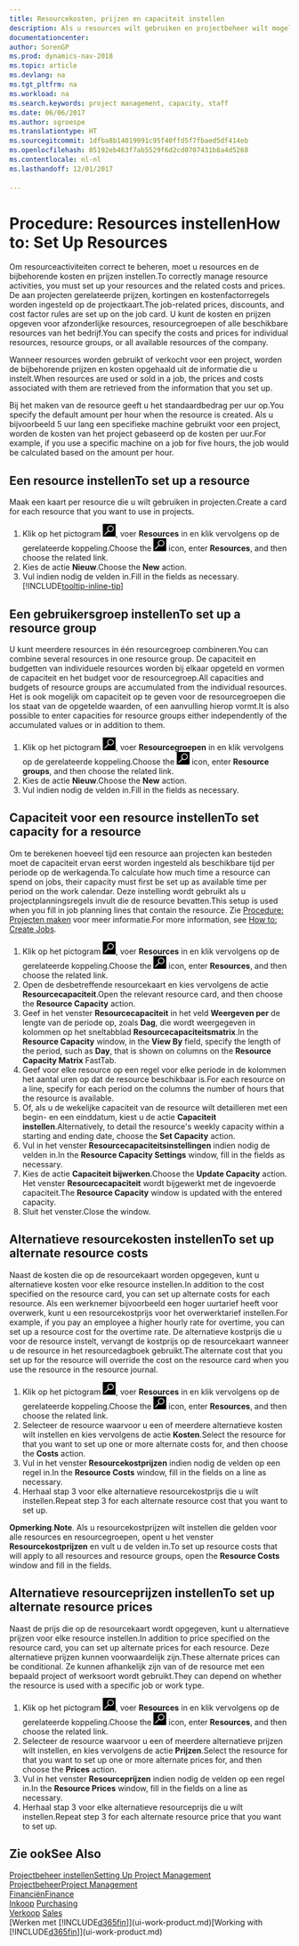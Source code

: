 ```yaml
---
title: Resourcekosten, prijzen en capaciteit instellen
description: Als u resources wilt gebruiken en projectbeheer wilt mogelijk maken, geeft u kosten en prijzen voor afzonderlijke resources of resourcegroepen op en stelt u de resourcecapaciteit in.
documentationcenter: 
author: SorenGP
ms.prod: dynamics-nav-2018
ms.topic: article
ms.devlang: na
ms.tgt_pltfrm: na
ms.workload: na
ms.search.keywords: project management, capacity, staff
ms.date: 06/06/2017
ms.author: sgroespe
ms.translationtype: HT
ms.sourcegitcommit: 1dfba8b14019991c95f40ffd5f7fbaed5df414eb
ms.openlocfilehash: 05192eb463f7ab5529f6d2cd0707431b8a4d5268
ms.contentlocale: nl-nl
ms.lasthandoff: 12/01/2017

---
```

# <a name="how-to-set-up-resources"></a><span data-ttu-id="02569-103">Procedure: Resources instellen</span><span class="sxs-lookup"><span data-stu-id="02569-103">How to: Set Up Resources</span></span>
<span data-ttu-id="02569-104">Om resourceactiviteiten correct te beheren, moet u resources en de bijbehorende kosten en prijzen instellen.</span><span class="sxs-lookup"><span data-stu-id="02569-104">To correctly manage resource activities, you must set up your resources and the related costs and prices.</span></span> <span data-ttu-id="02569-105">De aan projecten gerelateerde prijzen, kortingen en kostenfactorregels worden ingesteld op de projectkaart.</span><span class="sxs-lookup"><span data-stu-id="02569-105">The job-related prices, discounts, and cost factor rules are set up on the job card.</span></span> <span data-ttu-id="02569-106">U kunt de kosten en prijzen opgeven voor afzonderlijke resources, resourcegroepen of alle beschikbare resources van het bedrijf.</span><span class="sxs-lookup"><span data-stu-id="02569-106">You can specify the costs and prices for individual resources, resource groups, or all available resources of the company.</span></span>

<span data-ttu-id="02569-107">Wanneer resources worden gebruikt of verkocht voor een project, worden de bijbehorende prijzen en kosten opgehaald uit de informatie die u instelt.</span><span class="sxs-lookup"><span data-stu-id="02569-107">When resources are used or sold in a job, the prices and costs associated with them are retrieved from the information that you set up.</span></span>

<span data-ttu-id="02569-108">Bij het maken van de resource geeft u het standaardbedrag per uur op.</span><span class="sxs-lookup"><span data-stu-id="02569-108">You specify the default amount per hour when the resource is created.</span></span> <span data-ttu-id="02569-109">Als u bijvoorbeeld 5 uur lang een specifieke machine gebruikt voor een project, worden de kosten van het project gebaseerd op de kosten per uur.</span><span class="sxs-lookup"><span data-stu-id="02569-109">For example, if you use a specific machine on a job for five hours, the job would be calculated based on the amount per hour.</span></span>

## <a name="to-set-up-a-resource"></a><span data-ttu-id="02569-110">Een resource instellen</span><span class="sxs-lookup"><span data-stu-id="02569-110">To set up a resource</span></span>
<span data-ttu-id="02569-111">Maak een kaart per resource die u wilt gebruiken in projecten.</span><span class="sxs-lookup"><span data-stu-id="02569-111">Create a card for each resource that you want to use in projects.</span></span>

1. <span data-ttu-id="02569-112">Klik op het pictogram ![Zoeken naar pagina of rapport](media/ui-search/search_small.png "pictogram Zoeken naar pagina of rapport"), voer **Resources** in en klik vervolgens op de gerelateerde koppeling.</span><span class="sxs-lookup"><span data-stu-id="02569-112">Choose the ![Search for Page or Report](media/ui-search/search_small.png "Search for Page or Report icon") icon, enter **Resources**, and then choose the related link.</span></span>
2. <span data-ttu-id="02569-113">Kies de actie **Nieuw**.</span><span class="sxs-lookup"><span data-stu-id="02569-113">Choose the **New** action.</span></span>
3. <span data-ttu-id="02569-114">Vul indien nodig de velden in.</span><span class="sxs-lookup"><span data-stu-id="02569-114">Fill in the fields as necessary.</span></span> [!INCLUDE[tooltip-inline-tip](includes/tooltip-inline-tip_md.md)]  

## <a name="to-set-up-a-resource-group"></a><span data-ttu-id="02569-115">Een gebruikersgroep instellen</span><span class="sxs-lookup"><span data-stu-id="02569-115">To set up a resource group</span></span>
<span data-ttu-id="02569-116">U kunt meerdere resources in één resourcegroep combineren.</span><span class="sxs-lookup"><span data-stu-id="02569-116">You can combine several resources in one resource group.</span></span> <span data-ttu-id="02569-117">De capaciteit en budgetten van individuele resources worden bij elkaar opgeteld en vormen de capaciteit en het budget voor de resourcegroep.</span><span class="sxs-lookup"><span data-stu-id="02569-117">All capacities and budgets of resource groups are accumulated from the individual resources.</span></span> <span data-ttu-id="02569-118">Het is ook mogelijk om capaciteit op te geven voor de resourcegroepen die los staat van de opgetelde waarden, of een aanvulling hierop vormt.</span><span class="sxs-lookup"><span data-stu-id="02569-118">It is also possible to enter capacities for resource groups either independently of the accumulated values or in addition to them.</span></span>

1. <span data-ttu-id="02569-119">Klik op het pictogram ![Zoeken naar pagina of rapport](media/ui-search/search_small.png "pictogram Zoeken naar pagina of rapport"), voer **Resourcegroepen** in en klik vervolgens op de gerelateerde koppeling.</span><span class="sxs-lookup"><span data-stu-id="02569-119">Choose the ![Search for Page or Report](media/ui-search/search_small.png "Search for Page or Report icon") icon, enter **Resource groups**, and then choose the related link.</span></span>
2. <span data-ttu-id="02569-120">Kies de actie **Nieuw**.</span><span class="sxs-lookup"><span data-stu-id="02569-120">Choose the **New** action.</span></span>
3. <span data-ttu-id="02569-121">Vul indien nodig de velden in.</span><span class="sxs-lookup"><span data-stu-id="02569-121">Fill in the fields as necessary.</span></span>

## <a name="to-set-capacity-for-a-resource"></a><span data-ttu-id="02569-122">Capaciteit voor een resource instellen</span><span class="sxs-lookup"><span data-stu-id="02569-122">To set capacity for a resource</span></span>
<span data-ttu-id="02569-123">Om te berekenen hoeveel tijd een resource aan projecten kan besteden moet de capaciteit ervan eerst worden ingesteld als beschikbare tijd per periode op de werkagenda.</span><span class="sxs-lookup"><span data-stu-id="02569-123">To calculate how much time a resource can spend on jobs, their capacity must first be set up as available time per period on the work calendar.</span></span> <span data-ttu-id="02569-124">Deze instelling wordt gebruikt als u projectplanningsregels invult die de resource bevatten.</span><span class="sxs-lookup"><span data-stu-id="02569-124">This setup is used when you fill in job planning lines that contain the resource.</span></span> <span data-ttu-id="02569-125">Zie [Procedure: Projecten maken](projects-how-create-jobs.md) voor meer informatie.</span><span class="sxs-lookup"><span data-stu-id="02569-125">For more information, see [How to: Create Jobs](projects-how-create-jobs.md).</span></span>

1. <span data-ttu-id="02569-126">Klik op het pictogram ![Zoeken naar pagina of rapport](media/ui-search/search_small.png "pictogram Zoeken naar pagina of rapport"), voer **Resources** in en klik vervolgens op de gerelateerde koppeling.</span><span class="sxs-lookup"><span data-stu-id="02569-126">Choose the ![Search for Page or Report](media/ui-search/search_small.png "Search for Page or Report icon") icon, enter **Resources**, and then choose the related link.</span></span>
2. <span data-ttu-id="02569-127">Open de desbetreffende resourcekaart en kies vervolgens de actie **Resourcecapaciteit**.</span><span class="sxs-lookup"><span data-stu-id="02569-127">Open the relevant resource card, and then choose the **Resource Capacity** action.</span></span>
3. <span data-ttu-id="02569-128">Geef in het venster **Resourcecapaciteit** in het veld **Weergeven per** de lengte van de periode op, zoals **Dag**, die wordt weergegeven in kolommen op het sneltabblad **Resourcecapaciteitsmatrix**.</span><span class="sxs-lookup"><span data-stu-id="02569-128">In the **Resource Capacity** window, in the **View By** field, specify the length of the period, such as **Day**, that is shown on columns on the **Resource Capacity Matrix** FastTab.</span></span>
4. <span data-ttu-id="02569-129">Geef voor elke resource op een regel voor elke periode in de kolommen het aantal uren op dat de resource beschikbaar is.</span><span class="sxs-lookup"><span data-stu-id="02569-129">For each resource on a line, specify for each period on the columns the number of hours that the resource is available.</span></span>
5. <span data-ttu-id="02569-130">Of, als u de wekelijke capaciteit van de resource wilt detailleren met een begin- en een einddatum, kiest u de actie **Capaciteit instellen**.</span><span class="sxs-lookup"><span data-stu-id="02569-130">Alternatively, to detail the resource's weekly capacity within a starting and ending date, choose the **Set Capacity** action.</span></span>
6. <span data-ttu-id="02569-131">Vul in het venster **Resourcecapaciteitsinstellingen** indien nodig de velden in.</span><span class="sxs-lookup"><span data-stu-id="02569-131">In the **Resource Capacity Settings** window, fill in the fields as necessary.</span></span>
7. <span data-ttu-id="02569-132">Kies de actie **Capaciteit bijwerken**.</span><span class="sxs-lookup"><span data-stu-id="02569-132">Choose the **Update Capacity** action.</span></span> <span data-ttu-id="02569-133">Het venster **Resourcecapaciteit** wordt bijgewerkt met de ingevoerde capaciteit.</span><span class="sxs-lookup"><span data-stu-id="02569-133">The **Resource Capacity** window is updated with the entered capacity.</span></span>
8. <span data-ttu-id="02569-134">Sluit het venster.</span><span class="sxs-lookup"><span data-stu-id="02569-134">Close the window.</span></span>

## <a name="to-set-up-alternate-resource-costs"></a><span data-ttu-id="02569-135">Alternatieve resourcekosten instellen</span><span class="sxs-lookup"><span data-stu-id="02569-135">To set up alternate resource costs</span></span>
<span data-ttu-id="02569-136">Naast de kosten die op de resourcekaart worden opgegeven, kunt u alternatieve kosten voor elke resource instellen.</span><span class="sxs-lookup"><span data-stu-id="02569-136">In addition to the cost specified on the resource card, you can set up alternate costs for each resource.</span></span> <span data-ttu-id="02569-137">Als een werknemer bijvoorbeeld een hoger uurtarief heeft voor overwerk, kunt u een resourcekostprijs voor het overwerktarief instellen.</span><span class="sxs-lookup"><span data-stu-id="02569-137">For example, if you pay an employee a higher hourly rate for overtime, you can set up a resource cost for the overtime rate.</span></span> <span data-ttu-id="02569-138">De alternatieve kostprijs die u voor de resource instelt, vervangt de kostprijs op de resourcekaart wanneer u de resource in het resourcedagboek gebruikt.</span><span class="sxs-lookup"><span data-stu-id="02569-138">The alternate cost that you set up for the resource will override the cost on the resource card when you use the resource in the resource journal.</span></span>

1. <span data-ttu-id="02569-139">Klik op het pictogram ![Zoeken naar pagina of rapport](media/ui-search/search_small.png "pictogram Zoeken naar pagina of rapport"), voer **Resources** in en klik vervolgens op de gerelateerde koppeling.</span><span class="sxs-lookup"><span data-stu-id="02569-139">Choose the ![Search for Page or Report](media/ui-search/search_small.png "Search for Page or Report icon") icon, enter **Resources**, and then choose the related link.</span></span>  
2. <span data-ttu-id="02569-140">Selecteer de resource waarvoor u een of meerdere alternatieve kosten wilt instellen en kies vervolgens de actie **Kosten**.</span><span class="sxs-lookup"><span data-stu-id="02569-140">Select the resource for that you want to set up one or more alternate costs for, and then choose the **Costs** action.</span></span>  
3. <span data-ttu-id="02569-141">Vul in het venster **Resourcekostprijzen** indien nodig de velden op een regel in.</span><span class="sxs-lookup"><span data-stu-id="02569-141">In the **Resource Costs** window, fill in the fields on a line as necessary.</span></span>  
4. <span data-ttu-id="02569-142">Herhaal stap 3 voor elke alternatieve resourcekostprijs die u wilt instellen.</span><span class="sxs-lookup"><span data-stu-id="02569-142">Repeat step 3 for each alternate resource cost that you want to set up.</span></span>

<span data-ttu-id="02569-143">**Opmerking**.</span><span class="sxs-lookup"><span data-stu-id="02569-143">**Note**.</span></span> <span data-ttu-id="02569-144">Als u resourcekostprijzen wilt instellen die gelden voor alle resources en resourcegroepen, opent u het venster **Resourcekostprijzen** en vult u de velden in.</span><span class="sxs-lookup"><span data-stu-id="02569-144">To set up resource costs that will apply to all resources and resource groups, open the **Resource Costs** window and fill in the fields.</span></span>

## <a name="to-set-up-alternate-resource-prices"></a><span data-ttu-id="02569-145">Alternatieve resourceprijzen instellen</span><span class="sxs-lookup"><span data-stu-id="02569-145">To set up alternate resource prices</span></span>
<span data-ttu-id="02569-146">Naast de prijs die op de resourcekaart wordt opgegeven, kunt u alternatieve prijzen voor elke resource instellen.</span><span class="sxs-lookup"><span data-stu-id="02569-146">In addition to price specified on the resource card, you can set up alternate prices for each resource.</span></span> <span data-ttu-id="02569-147">Deze alternatieve prijzen kunnen voorwaardelijk zijn.</span><span class="sxs-lookup"><span data-stu-id="02569-147">These alternate prices can be conditional.</span></span> <span data-ttu-id="02569-148">Ze kunnen afhankelijk zijn van of de resource met een bepaald project of werksoort wordt gebruikt.</span><span class="sxs-lookup"><span data-stu-id="02569-148">They can depend on whether the resource is used with a specific job or work type.</span></span>

1. <span data-ttu-id="02569-149">Klik op het pictogram ![Zoeken naar pagina of rapport](media/ui-search/search_small.png "pictogram Zoeken naar pagina of rapport"), voer **Resources** in en klik vervolgens op de gerelateerde koppeling.</span><span class="sxs-lookup"><span data-stu-id="02569-149">Choose the ![Search for Page or Report](media/ui-search/search_small.png "Search for Page or Report icon") icon, enter **Resources**, and then choose the related link.</span></span>
2. <span data-ttu-id="02569-150">Selecteer de resource waarvoor u een of meerdere alternatieve prijzen wilt instellen, en kies vervolgens de actie **Prijzen**.</span><span class="sxs-lookup"><span data-stu-id="02569-150">Select the resource for that you want to set up one or more alternate prices for, and then choose the **Prices** action.</span></span>
3. <span data-ttu-id="02569-151">Vul in het venster **Resourceprijzen** indien nodig de velden op een regel in.</span><span class="sxs-lookup"><span data-stu-id="02569-151">In the **Resource Prices** window, fill in the fields on a line as necessary.</span></span>
4. <span data-ttu-id="02569-152">Herhaal stap 3 voor elke alternatieve resourceprijs die u wilt instellen.</span><span class="sxs-lookup"><span data-stu-id="02569-152">Repeat step 3 for each alternate resource price that you want to set up.</span></span>

## <a name="see-also"></a><span data-ttu-id="02569-153">Zie ook</span><span class="sxs-lookup"><span data-stu-id="02569-153">See Also</span></span>
[<span data-ttu-id="02569-154">Projectbeheer instellen</span><span class="sxs-lookup"><span data-stu-id="02569-154">Setting Up Project Management</span></span>](projects-setup-projects.md)  
[<span data-ttu-id="02569-155">Projectbeheer</span><span class="sxs-lookup"><span data-stu-id="02569-155">Project Management</span></span>](projects-manage-projects.md)  
[<span data-ttu-id="02569-156">Financiën</span><span class="sxs-lookup"><span data-stu-id="02569-156">Finance</span></span>](finance.md)  
<span data-ttu-id="02569-157">[Inkoop](purchasing-manage-purchasing.md)       </span><span class="sxs-lookup"><span data-stu-id="02569-157">[Purchasing](purchasing-manage-purchasing.md)       </span></span>  
<span data-ttu-id="02569-158">[Verkoop](sales-manage-sales.md)    </span><span class="sxs-lookup"><span data-stu-id="02569-158">[Sales](sales-manage-sales.md)    </span></span>  
<span data-ttu-id="02569-159">[Werken met [!INCLUDE[d365fin](includes/d365fin_md.md)]](ui-work-product.md)</span><span class="sxs-lookup"><span data-stu-id="02569-159">[Working with [!INCLUDE[d365fin](includes/d365fin_md.md)]](ui-work-product.md)</span></span>  

